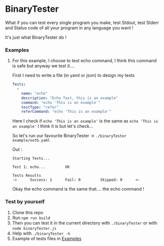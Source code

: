 # BinaryTester

What if you can test every single program you make, test Stdout, test Stderr and Status code of all your program in any language you want !

It's just what BinaryTester do !

### Examples

1. For this example, I choose to test echo command, I think this command is safe but anyway we test it....

   First I need to write a file (in yaml or json) to design my tests

   ```yaml
   Tests:
     -
       name: "echo"
       description: "Echo Test, this is an example"
       command: "echo 'This is an example'"
       testType: "refer"
       referCommand: "echo 'This is an example'"
   ```

   Here I check if ```echo 'This is an example'``` is the same as ```echo 'This is an example'``` I think it is but let's check...

   So let's run our favourite BinaryTester -> ```./binaryTester example/ootb.yaml```

   Out :

   ```
   Starting Tests...

   Test 1: echo...         OK

   Tests Results
   ->      Success: 1      Fail: 0         Skipped: 0      <-
   ```

   Okay the echo command is the same that.... the echo command !

### Test by yourself

1. Clone this repo
2. Run ```npm run build```
3. Then you can test it in the current directory with ```./binaryTester``` or with ```node binaryTester.js```
4. Help with ```./binaryTester -h```
5. Example of tests files in [Examples](https://github.com/Epitests-unofficial/BinaryTester/tree/main/example)
